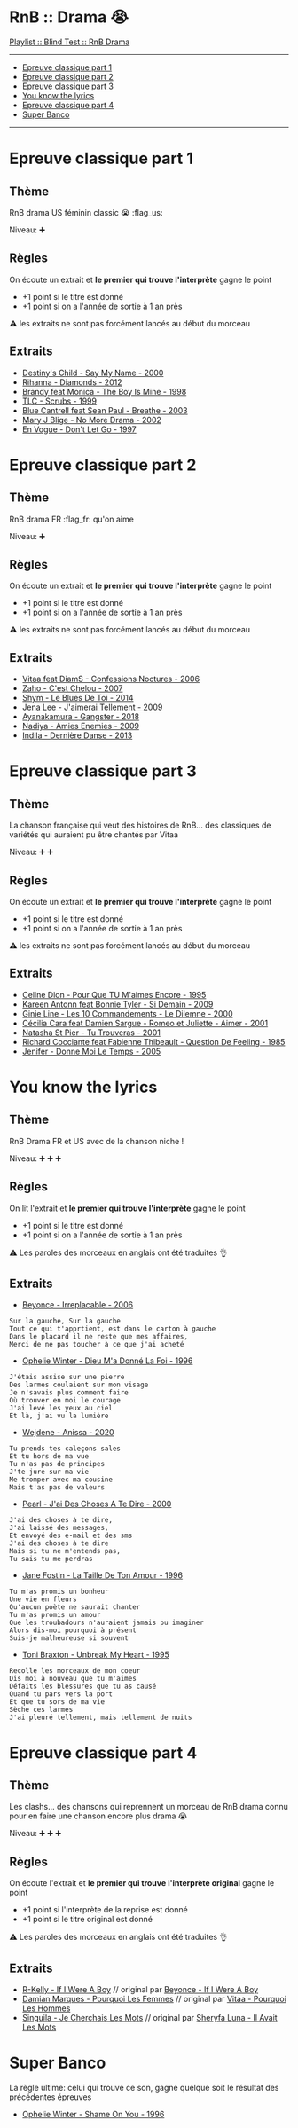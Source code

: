 # RnB :: Drama :sob:

[Playlist :: Blind Test :: RnB Drama](https://www.deezer.com/us/playlist/9303623902)

---
* [Epreuve classique part 1](#epreuve-classique-part-1)
* [Epreuve classique part 2](#epreuve-classique-part-2)
* [Epreuve classique part 3](#epreuve-classique-part-3)
* [You know the lyrics](#you-know-the-lyrics)
* [Epreuve classique part 4](#epreuve-classique-part-4)
* [Super Banco](#super-banco)
---

# Epreuve classique part 1

## Thème

RnB drama US féminin classic :sob: :flag_us:

Niveau: :heavy_plus_sign:

## Règles

On écoute un extrait et **le premier qui trouve l'interprète** gagne le point

* +1 point si le titre est donné
* +1 point si on a l'année de sortie à 1 an près

:warning: les extraits ne sont pas forcément lancés au début du morceau

## Extraits

* [Destiny's Child - Say My Name - 2000](https://www.youtube.com/watch?v=sQgd6MccwZc)
* [Rihanna - Diamonds - 2012](https://youtu.be/lWA2pjMjpBs?t=54)
* [Brandy feat Monica - The Boy Is Mine - 1998](https://www.youtube.com/watch?v=qSIOp_K5GMw)
* [TLC - Scrubs - 1999](https://www.youtube.com/watch?v=FrLequ6dUdM)
* [Blue Cantrell feat Sean Paul - Breathe - 2003](https://www.youtube.com/watch?v=wfTC2o05OEw&t=31s)
* [Mary J Blige - No More Drama - 2002](https://www.youtube.com/watch?v=em328ua_Lo8)
* [En Vogue - Don't Let Go - 1997](https://www.youtube.com/watch?v=mwhwGmoYv1s)

# Epreuve classique part 2

## Thème

RnB drama FR :flag_fr: qu'on aime

Niveau: :heavy_plus_sign:

## Règles

On écoute un extrait et **le premier qui trouve l'interprète** gagne le point

* +1 point si le titre est donné
* +1 point si on a l'année de sortie à 1 an près

:warning: les extraits ne sont pas forcément lancés au début du morceau

## Extraits

* [Vitaa feat DiamS - Confessions Noctures - 2006](https://www.youtube.com/watch?v=TwhoaPgBwI8&t=52s)
* [Zaho - C'est Chelou - 2007](https://www.youtube.com/watch?v=pHy0LkdpxSU&t=25s)
* [Shym - Le Blues De Toi - 2014](https://www.youtube.com/watch?v=TZ4EFVVpa3w)
* [Jena Lee - J'aimerai Tellement - 2009](https://www.youtube.com/watch?v=_T2cU0TA9hE)
* [Ayanakamura - Gangster - 2018](https://youtu.be/_28milSDxpA?t=12)
* [Nadiya - Amies Enemies - 2009](https://www.youtube.com/watch?v=9jpiPXwcr0c)
* [Indila - Dernière Danse - 2013](https://www.youtube.com/watch?v=K5KAc5CoCuk)

# Epreuve classique part 3

## Thème

La chanson française qui veut des histoires de RnB... des classiques de variétés
qui auraient pu être chantés par Vitaa

Niveau: :heavy_plus_sign: :heavy_plus_sign:

## Règles

On écoute un extrait et **le premier qui trouve l'interprète** gagne le point

* +1 point si le titre est donné
* +1 point si on a l'année de sortie à 1 an près

:warning: les extraits ne sont pas forcément lancés au début du morceau

## Extraits

* [Celine Dion - Pour Que TU M'aimes Encore - 1995](https://www.youtube.com/watch?v=AzaTyxMduH4)
* [Kareen Antonn feat Bonnie Tyler - Si Demain - 2009](https://www.youtube.com/watch?v=ryjZjI-E024)
* [Ginie Line - Les 10 Commandements - Le Dilemne - 2000](https://www.youtube.com/watch?v=axfZcvAwHgE)
* [Cécilia Cara feat Damien Sargue - Romeo et Juliette - Aimer - 2001](https://www.youtube.com/watch?v=MuZ4-cdGgQE)
* [Natasha St Pier - Tu Trouveras - 2001](https://www.youtube.com/watch?v=yB_UBqMRvKk)
* [Richard Cocciante feat Fabienne Thibeault - Question De Feeling - 1985](https://www.youtube.com/watch?v=6RFdJPyPoAQ)
* [Jenifer - Donne Moi Le Temps - 2005](https://www.youtube.com/watch?v=GMZ2UpQD_Ko)

# You know the lyrics

## Thème

RnB Drama FR et US avec de la chanson niche !

Niveau: :heavy_plus_sign: :heavy_plus_sign: :heavy_plus_sign:


## Règles

On lit l'extrait et **le premier qui trouve l'interprète** gagne le point

* +1 point si le titre est donné
* +1 point si on a l'année de sortie à 1 an près

:warning: Les paroles des morceaux en anglais ont été traduites :ok_hand:


## Extraits

* [Beyonce - Irreplacable - 2006](https://youtu.be/2EwViQxSJJQ?t=30)

```
Sur la gauche, Sur la gauche
Tout ce qui t'apprtient, est dans le carton à gauche
Dans le placard il ne reste que mes affaires,
Merci de ne pas toucher à ce que j'ai acheté
```

* [Ophelie Winter - Dieu M'a Donné La Foi - 1996](https://www.youtube.com/watch?v=vqXETTRZD-U)

```
J'étais assise sur une pierre
Des larmes coulaient sur mon visage
Je n'savais plus comment faire
Où trouver en moi le courage
J'ai levé les yeux au ciel
Et là, j'ai vu la lumière
```

* [Wejdene - Anissa - 2020](https://youtu.be/M2l-X9M6zAo?t=62)

```
Tu prends tes caleçons sales
Et tu hors de ma vue
Tu n'as pas de principes
J'te jure sur ma vie
Me tromper avec ma cousine
Mais t'as pas de valeurs
```

* [Pearl - J'ai Des Choses A Te Dire - 2000](https://youtu.be/IfrgnYLPFes?t=21)

```
J'ai des choses à te dire,
J'ai laissé des messages,
Et envoyé des e-mail et des sms
J'ai des choses à te dire
Mais si tu ne m'entends pas,
Tu sais tu me perdras
```

* [Jane Fostin - La Taille De Ton Amour - 1996](https://www.youtube.com/watch?v=NYf1knC-Njs)

```
Tu m'as promis un bonheur
Une vie en fleurs
Qu'aucun poète ne saurait chanter
Tu m'as promis un amour
Que les troubadours n'auraient jamais pu imaginer
Alors dis-moi pourquoi à présent
Suis-je malheureuse si souvent
```

* [Toni Braxton - Unbreak My Heart - 1995](https://youtu.be/p2Rch6WvPJE?t=51)

```
Recolle les morceaux de mon coeur
Dis moi à nouveau que tu m'aimes
Défaits les blessures que tu as causé
Quand tu pars vers la port
Et que tu sors de ma vie
Sèche ces larmes
J'ai pleuré tellement, mais tellement de nuits
```

# Epreuve classique part 4

## Thème

Les clashs... des chansons qui reprennent un morceau de RnB drama connu pour en
faire une chanson encore plus drama :sob:

Niveau: :heavy_plus_sign: :heavy_plus_sign: :heavy_plus_sign:

## Règles

On écoute l'extrait et **le premier qui trouve l'interprète original** gagne le
point

* +1 point si l'interprète de la reprise est donné
* +1 point si le titre original est donné

:warning: Les paroles des morceaux en anglais ont été traduites :ok_hand:


## Extraits

* [R-Kelly - If I Were A Boy](https://youtu.be/oze2Zm1XwQg?t=86) // original par [Beyonce - If I Were A Boy](https://youtu.be/AWpsOqh8q0M?t=21)
* [Damian Marques - Pourquoi Les Femmes](https://youtu.be/TVOht8ti_Ts?t=23) // original par [Vitaa - Pourquoi Les Hommes](https://youtu.be/Eor6md6Qnvk?t=36)
* [Singuila - Je Cherchais Les Mots](https://www.youtube.com/watch?v=_j6u4fVUNV0) // original par [Sheryfa Luna - Il Avait Les Mots](https://youtu.be/vGxOs9OrLYk?t=54)

# Super Banco

La règle ultime: celui qui trouve ce son, gagne quelque soit le résultat des
précédentes épreuves

* [Ophelie Winter - Shame On You - 1996](https://www.youtube.com/watch?v=auQ4DXoA8mw)
